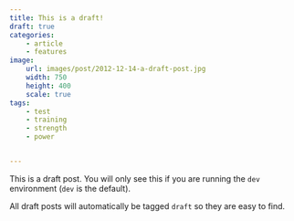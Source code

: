```yaml
---
title: This is a draft!
draft: true
categories:
    - article
    - features
image:
    url: images/post/2012-12-14-a-draft-post.jpg
    width: 750
    height: 400
    scale: true
tags:
    - test
    - training
    - strength
    - power


---
```

This is a draft post. You will only see this if you are running the `dev`
environment (`dev` is the default).

All draft posts will automatically be tagged `draft` so they are easy to
find.

